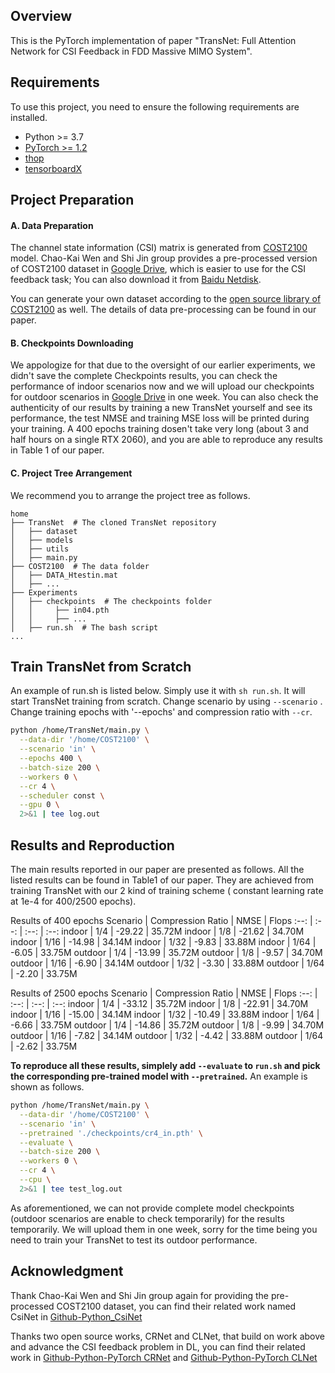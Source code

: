 ## Overview

This is the PyTorch implementation of paper "TransNet: Full Attention Network for CSI Feedback in FDD Massive MIMO System".

## Requirements

To use this project, you need to ensure the following requirements are installed.

- Python >= 3.7
- [PyTorch >= 1.2](https://pytorch.org/get-started/locally/)
- [thop](https://github.com/Lyken17/pytorch-OpCounter)
- [tensorboardX](https://github.com/lanpa/tensorboardX)

## Project Preparation

#### A. Data Preparation

The channel state information (CSI) matrix is generated from [COST2100](https://ieeexplore.ieee.org/document/6393523) model. Chao-Kai Wen and Shi Jin group provides a pre-processed version of COST2100 dataset in [Google Drive](https://drive.google.com/drive/folders/1_lAMLk_5k1Z8zJQlTr5NRnSD6ACaNRtj?usp=sharing), which is easier to use for the CSI feedback task; You can also download it from [Baidu Netdisk](https://pan.baidu.com/s/1Ggr6gnsXNwzD4ULbwqCmjA).

You can generate your own dataset according to the [open source library of COST2100](https://github.com/cost2100/cost2100) as well. The details of data pre-processing can be found in our paper.

#### B. Checkpoints Downloading

We appologize for that due to the oversight of our earlier experiments, we didn't save the complete Checkpoints results, you can check  the performance of indoor scenarios now and we will upload our  checkpoints for outdoor scenarios in [Google Drive](https://drive.google.com/drive/folders/10AxRFCE1Nbiqc0JgcFdQZ8mxQV8YbR8F?usp=sharing) in one week.  You can also check the authenticity of our results by training a new TransNet yourself and see its performance, the test NMSE and training MSE loss will be printed during your training. A 400 epochs training dosen't take very long (about 3 and half hours on a single RTX 2060), and you are able to reproduce any results in  Table 1 of our paper.



#### C. Project Tree Arrangement

We recommend you to arrange the project tree as follows.

```
home
├── TransNet  # The cloned TransNet repository
│   ├── dataset
│   ├── models
│   ├── utils
│   ├── main.py
├── COST2100  # The data folder
│   ├── DATA_Htestin.mat
│   ├── ...
├── Experiments
│   ├── checkpoints  # The checkpoints folder
│   │     ├── in04.pth
│   │     ├── ...
│   ├── run.sh  # The bash script
...
```

## Train TransNet from Scratch

An example of run.sh is listed below. Simply use it with `sh run.sh`. It will start  TransNet training from scratch. Change scenario by using `--scenario` . Change training epochs with '--epochs' and compression ratio with `--cr`.

``` bash
python /home/TransNet/main.py \
  --data-dir '/home/COST2100' \
  --scenario 'in' \
  --epochs 400 \
  --batch-size 200 \
  --workers 0 \
  --cr 4 \
  --scheduler const \
  --gpu 0 \
  2>&1 | tee log.out
```

## Results and Reproduction

The main results reported in our paper are presented as follows. All the listed results can be found in Table1 of our paper. They are achieved from training TransNet with our  2 kind of training scheme ( constant learning rate at 1e-4 for 400/2500 epochs).

Results of 400 epochs
Scenario | Compression Ratio | NMSE | Flops
:--: | :--: | :--: | :--: 
indoor | 1/4 | -29.22 | 35.72M 
indoor | 1/8 | -21.62 | 34.70M 
indoor | 1/16 | -14.98 | 34.14M 
indoor | 1/32 | -9.83 | 33.88M 
indoor | 1/64 | -6.05 | 33.75M 
outdoor | 1/4 | -13.99 | 35.72M 
outdoor | 1/8 | -9.57 | 34.70M 
outdoor | 1/16 | -6.90 | 34.14M 
outdoor | 1/32 | -3.30 | 33.88M 
outdoor | 1/64 | -2.20 | 33.75M 

Results of 2500 epochs
Scenario | Compression Ratio | NMSE | Flops
:--: | :--: | :--: | :--: 
indoor | 1/4 | -33.12 | 35.72M 
indoor | 1/8 | -22.91 | 34.70M 
indoor | 1/16 | -15.00 | 34.14M 
indoor | 1/32 | -10.49 | 33.88M 
indoor | 1/64 | -6.66 | 33.75M 
outdoor | 1/4 | -14.86 | 35.72M 
outdoor | 1/8 | -9.99 | 34.70M 
outdoor | 1/16 | -7.82 | 34.14M 
outdoor | 1/32 | -4.42 | 33.88M 
outdoor | 1/64 | -2.62 | 33.75M 

**To reproduce all these results, simplely add `--evaluate` to `run.sh` and pick the corresponding pre-trained model with `--pretrained`.** An example is shown as follows.

``` bash
python /home/TransNet/main.py \
  --data-dir '/home/COST2100' \
  --scenario 'in' \
  --pretrained './checkpoints/cr4_in.pth' \
  --evaluate \
  --batch-size 200 \
  --workers 0 \
  --cr 4 \
  --cpu \
  2>&1 | tee test_log.out

```

As aforementioned, we can not provide complete model checkpoints (outdoor scenarios are enable to check temporarily) for the results temporarily. We will upload them in one week, sorry for the time being you need to train your TransNet to test its outdoor performance.



## Acknowledgment

Thank Chao-Kai Wen and Shi Jin group again for providing the pre-processed COST2100 dataset, you can find their related work named CsiNet in [Github-Python_CsiNet](https://github.com/sydney222/Python_CsiNet) 


Thanks two open source works, CRNet and CLNet, that build on work above and advance the CSI feedback problem in DL, you can find their related work in [Github-Python-PyTorch CRNet](https://github.com/Kylin9511/CRNet) and [Github-Python-PyTorch CLNet](https://github.com/SIJIEJI/CLNet)

